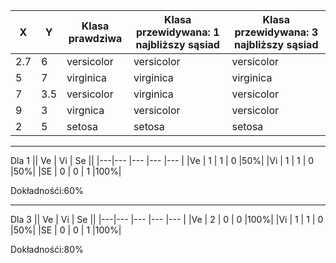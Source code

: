| X   | Y   | Klasa prawdziwa | Klasa przewidywana: 1 najbliższy sąsiad | Klasa przewidywana: 3 najbliższy sąsiad |
| --- | --- | --------------- | --------------------------------------- | --------------------------------------- |
| 2.7 | 6   | versicolor      | versicolor                              | versicolor                              |
| 5   | 7   | virginica       | virginica                               | virginica                               |
| 7   | 3.5 | versicolor      | virginica                               | versicolor                              |
| 9   | 3   | virgnica        | versicolor                              | versicolor                              |
| 2   | 5   | setosa          | setosa                                  | setosa                                  |

---

Dla 1
|| Ve | Vi | Se ||
|---|--- |--- |--- |--- |
|Ve | 1 | 1 | 0 |50%|
|Vi | 1 | 1 | 0 |50%|
|SE | 0 | 0 | 1 |100%|

Dokładnośći:60%

---

Dla 3
|| Ve | Vi | Se ||
|---|--- |--- |--- |--- |
|Ve | 2 | 0 | 0 |100%|
|Vi | 1 | 1 | 0 |50%|
|SE | 0 | 0 | 1 |100%|

Dokładnośći:80%
